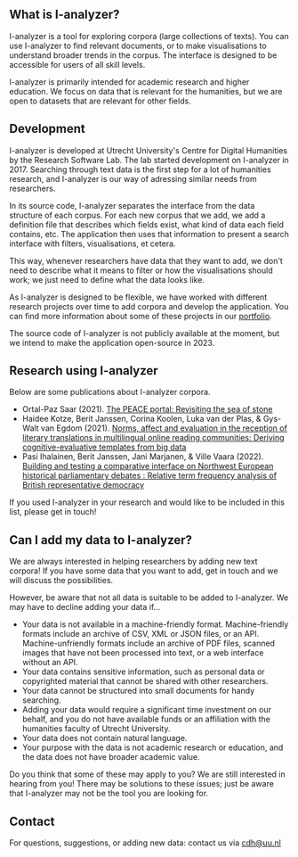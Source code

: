 ## What is I-analyzer?

I-analyzer is a tool for exploring corpora (large collections of texts). You can use I-analyzer to find relevant documents, or to make visualisations to understand broader trends in the corpus. The interface is designed to be accessible for users of all skill levels.

I-analyzer is primarily intended for academic research and higher education. We focus on data that is relevant for the humanities, but we are open to datasets that are relevant for other fields.

## Development

I-analyzer is developed at Utrecht University's Centre for Digital Humanities by the Research Software Lab. The lab started development on I-analyzer in 2017. Searching through text data is the first step for a lot of humanities research, and I-analyzer is our way of adressing similar needs from researchers.

In its source code, I-analyzer separates the interface from the data structure of each corpus. For each new corpus that we add, we add a definition file that describes which fields exist, what kind of data each field contains, etc. The application then uses that information to present a search interface with filters, visualisations, et cetera.

This way, whenever researchers have data that they want to add, we don't need to describe what it means to filter or how the visualisations should work; we just need to define what the data looks like.

As I-analyzer is designed to be flexible, we have worked with different research projects over time to add corpora and develop the application. You can find more information about some of these projects in our [portfolio](https://cdh.uu.nl/portfolio/).

The source code of I-analyzer is not publicly available at the moment, but we intend to make the application open-source in 2023.

## Research using I-analyzer

Below are some publications about I-analyzer corpora.

- Ortal-Paz Saar (2021). [The PEACE portal: Revisiting the sea of stone](https://doi.org/10.5281/zenodo.4889490)
- Haidee Kotze, Berit Janssen, Corina Koolen, Luka van der Plas, & Gys-Walt van Egdom (2021). [Norms, affect and evaluation in the reception of literary translations in multilingual online reading communities: Deriving cognitive-evaluative templates from big data](https://www.jbe-platform.com/content/journals/10.1075/tcb.00060.kot)
- Pasi Ihalainen, Berit Janssen, Jani Marjanen, & Ville Vaara (2022). [Building and testing a comparative interface on Northwest European historical parliamentary debates : Relative term frequency analysis of British representative democracy](http://ceur-ws.org/Vol-3133/paper04.pdf)

If you used I-analyzer in your research and would like to be included in this list, please get in touch!

## Can I add my data to I-analyzer?

We are always interested in helping researchers by adding new text corpora! If you have some data that you want to add, get in touch and we will discuss the possibilities.

However, be aware that not all data is suitable to be added to I-analyzer. We may have to decline adding your data if...

- Your data is not available in a machine-friendly format. Machine-friendly formats include an archive of CSV, XML or JSON files, or an API. Machine-unfriendly formats include an archive of PDF files, scanned images that have not been processed into text, or a web interface without an API.
- Your data contains sensitive information, such as personal data or copyrighted material that cannot be shared with other researchers.
- Your data cannot be structured into small documents for handy searching.
- Adding your data would require a significant time investment on our behalf, and you do not have available funds or an affiliation with the humanities faculty of Utrecht University.
- Your data does not contain natural language.
- Your purpose with the data is not academic research or education, and the data does not have broader academic value.

Do you think that some of these may apply to you? We are still interested in hearing from you! There may be solutions to these issues; just be aware that I-analyzer may not be the tool you are looking for.

## Contact

For questions, suggestions, or adding new data: contact us via [cdh@uu.nl](mailto:cdh@uu.nl)
